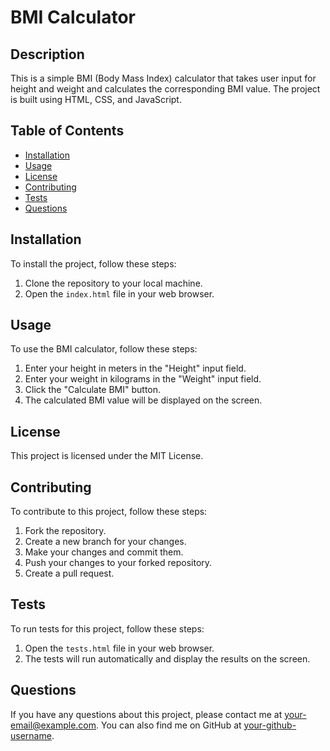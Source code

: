 # BMI Calculator

## Description

This is a simple BMI (Body Mass Index) calculator that takes user input for height and weight and calculates the corresponding BMI value. The project is built using HTML, CSS, and JavaScript.

## Table of Contents

* [Installation](#installation)
* [Usage](#usage)
* [License](#license)
* [Contributing](#contributing)
* [Tests](#tests)
* [Questions](#questions)

## Installation

To install the project, follow these steps:

1. Clone the repository to your local machine.
2. Open the `index.html` file in your web browser.

## Usage

To use the BMI calculator, follow these steps:

1. Enter your height in meters in the "Height" input field.
2. Enter your weight in kilograms in the "Weight" input field.
3. Click the "Calculate BMI" button.
4. The calculated BMI value will be displayed on the screen.

## License

This project is licensed under the MIT License.

## Contributing

To contribute to this project, follow these steps:

1. Fork the repository.
2. Create a new branch for your changes.
3. Make your changes and commit them.
4. Push your changes to your forked repository.
5. Create a pull request.

## Tests

To run tests for this project, follow these steps:

1. Open the `tests.html` file in your web browser.
2. The tests will run automatically and display the results on the screen.

## Questions

If you have any questions about this project, please contact me at [your-email@example.com](mailto:your-email@example.com). You can also find me on GitHub at [your-github-username](https://github.com/your-github-username).